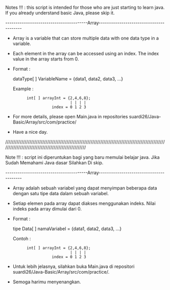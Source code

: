 Notes !!! : this script is intended for those who are just starting to learn java. If you already understand basic Java, please skip it.

----------------------------------------Array----------------------------------------

- Array is a variable that can store multiple data with one data type in a variable.

- Each element in the array can be accessed using an index. The index value in the array starts from 0.

- Format :

    dataType[ ] VariableName = {data1, data2, data3, ...}
    
  Example :
  
            int[ ] arrayInt = {2,4,6,8};
                               | | | |
                       index = 0 1 2 3
              
- For more details, please open Main.java in repositories suardi26/Java-Basic/Array/src/com/practice/

- Have a nice day.

/////////////////////////////////////////////////////////////////////////////////////////////////////////////////////////////////////////////////////

Note !!! : script ini diperuntukan bagi yang baru memulai belajar java. Jika Sudah Memahami Java dasar Silahkan Di skip.

----------------------------------------Array----------------------------------------

- Array adalah sebuah variabel yang dapat menyimpan beberapa data dengan satu tipe data dalam sebuah variabel. 

- Setiap elemen pada array dapat diakses menggunakan indeks. Nilai indeks pada array dimulai dari 0.

- Format :

    tipe Data[ ] namaVariabel = {data1, data2, data3, ...}
    
  Contoh :
  
            int[ ] arrayInt = {2,4,6,8};
                               | | | |
                       index = 0 1 2 3
              
- Untuk lebih jelasnya, silahkan buka Main.java di repositori suardi26/Java-Basic/Array/src/com/practice/.

- Semoga harimu menyenangkan.
